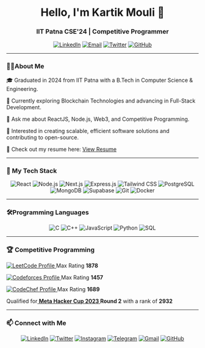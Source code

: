 <h1 align="center">Hello, I'm Kartik Mouli 👋</h1>
<h3 align="center"> IIT Patna CSE'24 | Competitive Programmer</h3>
<p align="center">
  <a href="https://linkedin.com/in/kartik-mouli" target="_blank"><img src="https://img.shields.io/badge/LinkedIn-30302f?style=flat&logo=linkedin" alt="LinkedIn"></a>
  <a href="mailto:kartikmouli156@gmail.com"><img src="https://img.shields.io/badge/Email-30302f?style=flat&logo=gmail&logoColor=red" alt="Email"></a>
  <a href="https://twitter.com/kartikmouli" target="_blank"><img src="https://img.shields.io/badge/Twitter-30302f?style=flat&logo=twitter" alt="Twitter"></a>
  <a href="https://github.com/KartikMouli" target="_blank"><img src="https://img.shields.io/badge/GitHub-30302f?style=flat&logo=github" alt="GitHub"></a>
</p>

<hr>

<h3> 👨‍💻About Me</h3>

🎓 Graduated in 2024 from IIT Patna with a B.Tech in Computer Science & Engineering.

🌱 Currently exploring Blockchain Technologies and advancing in Full-Stack Development.

💬 Ask me about ReactJS, Node.js, Web3, and Competitive Programming.

🎯 Interested in creating scalable, efficient software solutions and contributing to open-source.

📝 Check out my resume here: [View Resume](https://drive.google.com/file/d/16ebey3K6tIWcpgVi0Gc7zI3mYVpgdHxR/view?usp=sharing)


<hr>

 <h3>🚀 My Tech Stack</h3>

<p align="center">
  <img src="https://img.shields.io/badge/ReactJS-20232A?style=for-the-badge&logo=react&logoColor=61DAFB" alt="React" />
  <img src="https://img.shields.io/badge/Node.js-339933?style=for-the-badge&logo=node-dot-js&logoColor=white" alt="Node.js" />
  <img src="https://img.shields.io/badge/Next.js-000000?style=for-the-badge&logo=nextdotjs&logoColor=white" alt="Next.js" />
  <img src="https://img.shields.io/badge/Express.js-404D59?style=for-the-badge" alt="Express.js" />
  <img src="https://img.shields.io/badge/TailwindCSS-38B2AC?style=for-the-badge&logo=tailwind-css&logoColor=white" alt="Tailwind CSS" />
  <img src="https://img.shields.io/badge/PostgreSQL-316192?style=for-the-badge&logo=postgresql&logoColor=white" alt="PostgreSQL" />
  <img src="https://img.shields.io/badge/MongoDB-4EA94B?style=for-the-badge&logo=mongodb&logoColor=white" alt="MongoDB" />
  <img src="https://img.shields.io/badge/Supabase-3ECF8E?style=for-the-badge&logo=supabase&logoColor=white" alt="Supabase" />
  <img src="https://img.shields.io/badge/Git-F05032?style=for-the-badge&logo=git&logoColor=white" alt="Git" />
  <img src="https://img.shields.io/badge/Docker-2496ED?style=for-the-badge&logo=docker&logoColor=white" alt="Docker" />
</p>

<hr>

<h3> 🛠️Programming Languages</h3>

<p align="center">
  <img src="https://img.shields.io/badge/C-00599C?style=for-the-badge&logo=c&logoColor=white" alt="C" />
  <img src="https://img.shields.io/badge/C++-00599C?style=for-the-badge&logo=cplusplus&logoColor=white" alt="C++" />
  <img src="https://img.shields.io/badge/JavaScript-F7DF1E?style=for-the-badge&logo=javascript&logoColor=black" alt="JavaScript" />
  <img src="https://img.shields.io/badge/Python-3776AB?style=for-the-badge&logo=python&logoColor=white" alt="Python" />
  <img src="https://img.shields.io/badge/SQL-336791?style=for-the-badge&logo=postgresql&logoColor=white" alt="SQL" />
</p>


<hr>

 <h3>🏆 Competitive Programming</h3>

<p>
  <a href="https://leetcode.com/monchi02" target="_blank">
    <img src="https://img.shields.io/badge/LeetCode-FFA116?style=flat&logo=leetcode&logoColor=white" alt="LeetCode Profile" />
  </a> Max Rating <strong>1878</strong>
</p>
<p>
  <a href="https://codeforces.com/profile/monchi_02" target="_blank">
    <img src="https://img.shields.io/badge/Codeforces-1F8ACB?style=flat&logo=codeforces&logoColor=white" alt="Codeforces Profile" />
  </a> Max Rating <strong>1457</strong>
</p>
<p>
  <a href="https://www.codechef.com/users/monchi_02" target="_blank">
    <img src="https://img.shields.io/badge/CodeChef-BF40BF?style=flat&logo=codechef&logoColor=white" alt="CodeChef Profile" />
  </a> Max Rating <strong>1689</strong>
</p>
<p>
 Qualified for<a href="https://www.facebook.com/codingcompetitions/hacker-cup/2023/certificate/630261065889865"> <strong>Meta Hacker Cup 2023 </a>Round 2</strong> with a rank of <strong>2932</strong>
</p> 



<hr>

<h3>📫 Connect with Me</h3>

<p align="center">
  <a href="https://linkedin.com/in/kartik-mouli" target="_blank"><img src="https://img.shields.io/badge/LinkedIn-0A66C2?style=for-the-badge&logo=linkedin&logoColor=white" alt="LinkedIn" /></a>
  <a href="https://twitter.com/kartikmouli" target="_blank"><img src="https://img.shields.io/badge/Twitter-1DA1F2?style=for-the-badge&logo=twitter&logoColor=white" alt="Twitter" /></a>
  <a href="https://instagram.com/kartikmouli" target="_blank"><img src="https://img.shields.io/badge/Instagram-E4405F?style=for-the-badge&logo=instagram&logoColor=white" alt="Instagram" /></a>
  <a href="https://t.me/kartikmouli" target="_blank"><img src="https://img.shields.io/badge/Telegram-26A6D6?style=for-the-badge&logo=telegram&logoColor=white" alt="Telegram" /></a>
  <a href="mailto:kartikmouli156@gmail.com"><img src="https://img.shields.io/badge/Email-D14836?style=for-the-badge&logo=gmail&logoColor=white" alt="Gmail" /></a>
  <a href="https://github.com/KartikMouli" target="_blank"><img src="https://img.shields.io/badge/GitHub-181717?style=for-the-badge&logo=github&logoColor=white" alt="GitHub" /></a>
</p>
